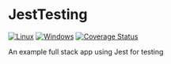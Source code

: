 # JestTesting

[![Linux](https://travis-ci.org/iMobs/JestTesting.svg?label=linux)](https://travis-ci.org/iMobs/JestTesting)
[![Windows](https://ci.appveyor.com/api/projects/status/tcfca3pxo35fxc6k/branch/master?label=windows)](https://ci.appveyor.com/project/iMobs/jesttesting/branch/master)
[![Coverage Status](https://coveralls.io/repos/github/iMobs/JestTesting/badge.svg?branch=master)](https://coveralls.io/github/iMobs/JestTesting?branch=master)

An example full stack app using Jest for testing
